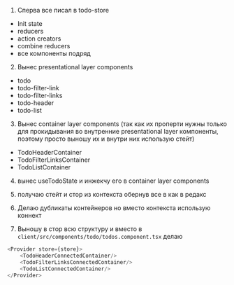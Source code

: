 1) Сперва все писал в todo-store
- Init state
- reducers
- action creators
- combine reducers
- все компоненты подряд

2) Вынес presentational layer components
- todo
- todo-filter-link
- todo-filter-links
- todo-header
- todo-list

3) Вынес container layer components (так как их проперти нужны только для прокидывания во внутренние presentational layer компоненты, поэтому просто выношу их и внутри них использую стейт)
- TodoHeaderContainer
- TodoFilterLinksContainer
- TodoListContainer

4) вынес useTodoState и инжекчу его в container layer components

5) получаю стейт и стор из контекста обернув все в <Provider store={store}>
как в редакс

6) Делаю дубликаты контейнеров но вместо контекста использую коннект

7) Выношу в стор всю структуру и вместо <TodoStore /> в `client/src/components/todo/todos.component.tsx` делаю 
```js
<Provider store={store}>
    <TodoHeaderConnectedContainer/>
    <TodoFilterLinksConnectedContainer/>
    <TodoListConnectedContainer/>
</Provider>
```
